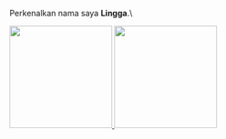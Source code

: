 Perkenalkan nama saya **Lingga**.\
 
<p align="left">
<a href="https://github.com/linggash">
  <img height="180em" src="https://github-readme-stats-eight-theta.vercel.app/api?username=linggash&show_icons=true&theme=algolia&include_all_commits=true&count_private=true"/>
  <img height="180em" src="https://github-readme-stats-eight-theta.vercel.app/api/top-langs/?username=linggash&layout=compact&langs_count=8&theme=algolia"/>
</a>
</p>
